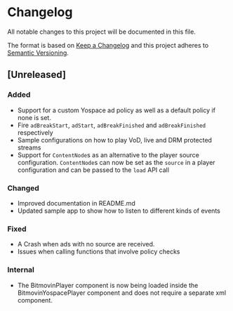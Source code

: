 # Changelog
All notable changes to this project will be documented in this file.

The format is based on [Keep a Changelog](http://keepachangelog.com/)
and this project adheres to [Semantic Versioning](http://semver.org/).

## [Unreleased]
### Added
- Support for a custom Yospace ad policy as well as a default policy if none is set.
- Fire `adBreakStart`, `adStart`, `adBreakFinished` and `adBreakFinished` respectively
- Sample configurations on how to play VoD, live and DRM protected streams
- Support for `ContentNode`s as an alternative to the player source configuration. `ContentNode`s can now be set as the `source` in a player configuration and can be passed to the `load` API call

### Changed
- Improved documentation in README.md
- Updated sample app to show how to listen to different kinds of events

### Fixed
- A Crash when ads with no source are received.
- Issues when calling functions that involve policy checks

### Internal
- The BitmovinPlayer component is now being loaded inside the BitmovinYospacePlayer component
  and does not require a separate xml component.
